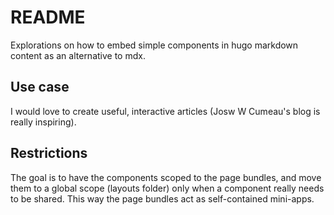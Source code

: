 # README

Explorations on how to embed simple components in hugo markdown content as an alternative to mdx.


## Use case

I would love to create useful, interactive articles (Josw W Cumeau's blog is really inspiring).

## Restrictions

The goal is to have the components scoped to the page bundles, and move them to a global scope (layouts folder) only when a component really needs to be shared.
This way the page bundles act as self-contained mini-apps.
